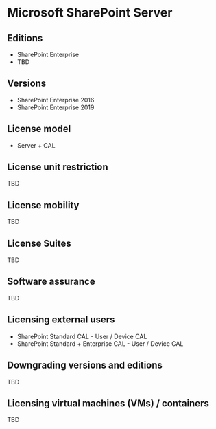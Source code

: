 # Microsoft SharePoint Server

## Editions
- SharePoint Enterprise
- TBD

## Versions
- SharePoint Enterprise 2016
- SharePoint Enterprise 2019

## License model
- Server + CAL

## License unit restriction
TBD

## License mobility
TBD

## License Suites
TBD

## Software assurance
TBD

## Licensing external users
- SharePoint Standard CAL - User / Device CAL
- SharePoint Standard + Enterprise CAL - User / Device CAL

## Downgrading versions and editions
TBD

## Licensing virtual machines (VMs) / containers
TBD
